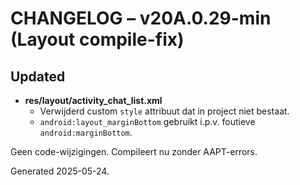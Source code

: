 # CHANGELOG – v20A.0.29-min (Layout compile-fix)

## Updated
* **res/layout/activity_chat_list.xml**
  * Verwijderd custom `style` attribuut dat in project niet bestaat.
  * `android:layout_marginBottom` gebruikt i.p.v. foutieve `android:marginBottom`.

Geen code-wijzigingen. Compileert nu zonder AAPT-errors.

Generated 2025-05-24.
